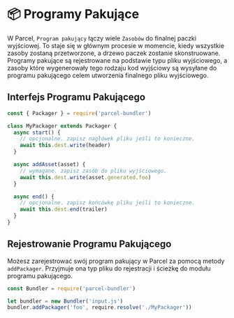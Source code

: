 # 📦 Programy Pakujące

W Parcel, `Program pakujący` łączy wiele `Zasobów` do finalnej paczki wyjściowej. To staje się w głównym procesie w momencie, kiedy wszystkie zasoby zostaną przetworzone, a drzewo paczek zostanie skonstruowane. Programy pakujące są rejestrowane na podstawie typu pliku wyjściowego, a zasoby które wygenerowały tego rodzaju kod wyjściowy są wysyłane do programu pakującego celem utworzenia finalnego pliku wyjściowego.

## Interfejs Programu Pakującego

```javascript
const { Packager } = require('parcel-bundler')

class MyPackager extends Packager {
  async start() {
    // opcjonalne. zapisz nagłówek pliku jeśli to konieczne.
    await this.dest.write(header)
  }

  async addAsset(asset) {
    // wymagane. zapisz zasób do pliku wyjściowego.
    await this.dest.write(asset.generated.foo)
  }

  async end() {
    // opcjonalne. zapisz końcówkę pliku jeśli to konieczne.
    await this.dest.end(trailer)
  }
}
```

## Rejestrowanie Programu Pakującego

Możesz zarejestrować swój program pakujący w Parcel za pomocą metody `addPackager`. Przyjmuje ona typ pliku do rejestracji i ścieżkę do modułu programu pakującego.

```javascript
const Bundler = require('parcel-bundler')

let bundler = new Bundler('input.js')
bundler.addPackager('foo', require.resolve('./MyPackager'))
```

